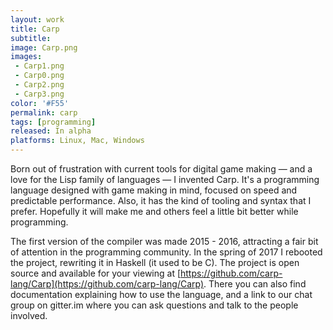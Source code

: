 ```yaml
---
layout: work
title: Carp
subtitle:
image: Carp.png
images:
 - Carp1.png
 - Carp0.png
 - Carp2.png
 - Carp3.png
color: '#F55'
permalink: carp
tags: [programming]
released: In alpha
platforms: Linux, Mac, Windows
---
```


Born out of frustration with current tools for digital game making &mdash; and a love for the Lisp family of languages &mdash; I invented Carp. It's a programming language designed with game making in mind, focused on speed and predictable performance. Also, it has the kind of tooling and syntax that I prefer. Hopefully it will make me and others feel a little bit better while programming.

The first version of the compiler was made 2015 - 2016, attracting a fair bit of attention in the programming community. In the spring of 2017 I rebooted the project, rewriting it in Haskell (it used to be C). The project is open source and available for your viewing at [https://github.com/carp-lang/Carp](https://github.com/carp-lang/Carp). There you can also find documentation explaining how to use the language, and a link to our chat group on gitter.im where you can ask questions and talk to the people involved.
